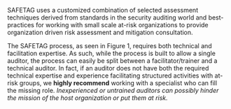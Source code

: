 
SAFETAG uses a customized combination of selected assessment techniques derived from standards in the security auditing world and best-practices for working with small scale at-risk organizations to provide organization driven risk assessment and mitigation consultation.

The SAFETAG process, as seen in Figure 1, requires both technical and facilitation expertise. As such, while the process is built to allow a single auditor, the process can easily be split between a facilitator/trainer and a technical auditor. In fact, if an auditor does not have both the required technical expertise and experience facilitating structured activities with at-risk groups, we **highly recommend** working with a specialist who can fill the missing role. *Inexperienced or untrained auditors can possibly hinder the mission of the host organization or put them at risk.*
